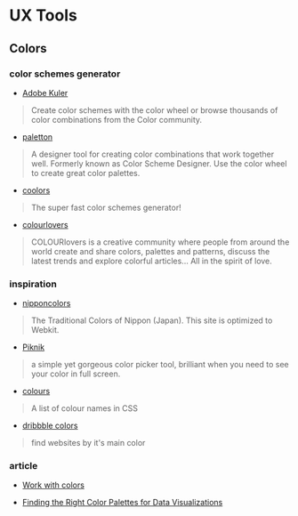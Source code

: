 # UX Tools

## Colors

### color schemes generator

- [Adobe Kuler](https://color.adobe.com/create/color-wheel/)
> Create color schemes with the color wheel or browse thousands of color combinations from the Color community.

- [paletton](http://paletton.com/)
> A designer tool for creating color combinations that work together well. Formerly known as Color Scheme Designer. Use the color wheel to create great color palettes.

- [coolors](https://coolors.co/)
> The super fast color schemes generator!

- [colourlovers](http://www.colourlovers.com/)
> COLOURlovers is a creative community where people from around the world create and share colors, palettes and patterns, discuss the latest trends and explore colorful articles... All in the spirit of love.

### inspiration

- [nipponcolors](http://nipponcolors.com/)
> The Traditional Colors of Nippon (Japan). This site is optimized to Webkit.

- [Piknik](http://color.aurlien.net/)
> a simple yet gorgeous color picker tool, brilliant when you need to see your color in full screen.

- [colours](http://colours.neilorangepeel.com/)
> A list of colour names in CSS

- [dribbble colors](https://dribbble.com/colors/)
> find websites by it's main color

### article

- [Work with colors](https://medium.com/@JustinMezzell/how-i-work-with-color-8439c98ae5ed)

- [Finding the Right Color Palettes for Data Visualizations](https://medium.com/graphiq-engineering/finding-the-right-color-palettes-for-data-visualizations-fcd4e707a283)